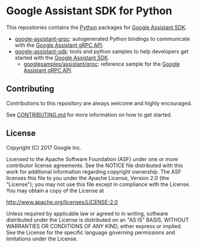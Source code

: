 # Google Assistant SDK for Python

This repositories contains the [Python][python] packages for [Google Assistant SDK][google-assistant-sdk].

- [google-assistant-grpc](google-assistant-grpc): autogenerated Python bindings to communicate with the [Google Assistant gRPC API][google-assistant-api].
- [google-assistant-sdk](google-assistant-sdk): tools and python samples to help developers get started with the [Google Assistant SDK][google-assistant-sdk].
  - [googlesamples/assistant/grpc](google-assistant-sdk/googlesamples/assistant/grpc): reference sample for the [Google Assistant gRPC API][google-assistant-api].

## Contributing

Contributions to this repository are always welcome and highly encouraged.

See [CONTRIBUTING.md](CONTRIBUTING.md) for more information on how to get started.

## License

Copyright (C) 2017 Google Inc.

Licensed to the Apache Software Foundation (ASF) under one or more contributor
license agreements.  See the NOTICE file distributed with this work for
additional information regarding copyright ownership.  The ASF licenses this
file to you under the Apache License, Version 2.0 (the "License"); you may not
use this file except in compliance with the License.  You may obtain a copy of
the License at

  http://www.apache.org/licenses/LICENSE-2.0

Unless required by applicable law or agreed to in writing, software
distributed under the License is distributed on an "AS IS" BASIS, WITHOUT
WARRANTIES OR CONDITIONS OF ANY KIND, either express or implied.  See the
License for the specific language governing permissions and limitations under
the License.

[python]: https://www.python.org
[google-assistant-api]: https://developers.google.com/assistant/sdk/reference/rpc
[google-assistant-sdk]: https://developer.google.com/assistant/sdk
